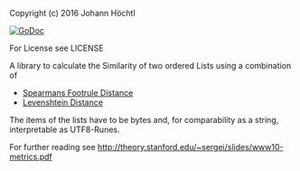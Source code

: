 Copyright (c) 2016 Johann Höchtl

[![GoDoc](http://godoc.org/badge.png)](http://godoc.org/github.com/the42/setsim)

For License see LICENSE

A library to calculate the Similarity of two ordered Lists using a combination of

* [Spearmans Footrule Distance](http://perso.telecom-paristech.fr/~bloch/P6/IREC/Ranking/77_04_spearmans.pdf)
* [Levenshtein Distance](https://en.wikipedia.org/wiki/Levenshtein_distance)

The items of the lists have to be bytes and, for comparability as a string, interpretable as UTF8-Runes.

For further reading see http://theory.stanford.edu/~sergei/slides/www10-metrics.pdf
